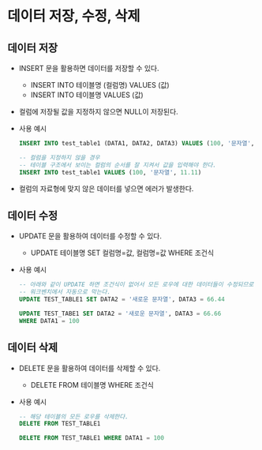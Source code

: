 # 데이터 저장, 수정, 삭제

## 데이터 저장

- INSERT 문을 활용하면 데이터를 저장할 수 있다.
    - INSERT INTO 테이블명 (컬럼명) VALUES (값)
    - INSERT INTO 테이블명 VALUES (값)
- 컬럼에 저장될 값을 지정하지 않으면 NULL이 저장된다.
- 사용 예시
    
    ```sql
    INSERT INTO test_table1 (DATA1, DATA2, DATA3) VALUES (100, '문자열', 11.11)
    
    -- 컬럼을 지정하지 않을 경우
    -- 테이블 구조에서 보이는 컬럼의 순서를 잘 지켜서 값을 입력해야 한다.
    INSERT INTO test_table1 VALUES (100, '문자열', 11.11)
    ```
    
- 컬럼의 자료형에 맞지 않은 데이터를 넣으면 에러가 발생한다.

## 데이터 수정

- UPDATE 문을 활용하여 데이터를 수정할 수 있다.
    - UPDATE 테이블명 SET 컬럼명=값, 컬럼명=값 WHERE 조건식
- 사용 예시
    
    ```sql
    -- 아래와 같이 UPDATE 하면 조건식이 없어서 모든 로우에 대한 데이터들이 수정되므로
    -- 워크벤치에서 자동으로 막는다.
    UPDATE TEST_TABLE1 SET DATA2 = '새로운 문자열', DATA3 = 66.44
    
    UPDATE TEST_TABE1 SET DATA2 = '새로운 문자열', DATA3 = 66.66
    WHERE DATA1 = 100
    ```
    

## 데이터 삭제

- DELETE 문을 활용하여 데이터를 삭제할 수 있다.
    - DELETE FROM 테이블명 WHERE 조건식
- 사용 예시
    
    ```sql
    -- 해당 테이블의 모든 로우를 삭제한다.
    DELETE FROM TEST_TABLE1
    
    DELETE FROM TEST_TABLE1 WHERE DATA1 = 100
    ```